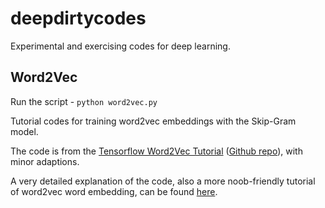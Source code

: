 # deepdirtycodes
Experimental and exercising codes for deep learning.

## Word2Vec

Run the script - ```python word2vec.py```

Tutorial codes for training word2vec embeddings with the Skip-Gram model.

The code is from the [Tensorflow Word2Vec Tutorial](https://www.tensorflow.org/tutorials/word2vec) ([Github repo](https://github.com/tensorflow/tensorflow/tree/r1.3/tensorflow/examples/tutorials/word2vec)), with minor adaptions.

A very detailed explanation of the code, also a more noob-friendly tutorial of word2vec word embedding, can be found [here](http://adventuresinmachinelearning.com/word2vec-tutorial-tensorflow/).
